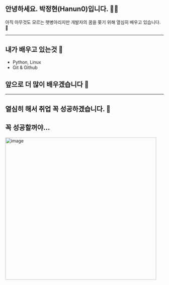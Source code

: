 ## 안녕하세요. 박정현(Hanun0)입니다. 👏🏻
아직 아무것도 모르는 햇병아리지만 개발자의 꿈을 쫒기 위해 열심히 배우고 있습니다. 🐣

-----
## 내가 배우고 있는것 📖
- Python, Linux
- Git & Github
## 앞으로 더 많이 배우겠습니다 🥕
- -----
## 열심히 해서 취업 꼭 성공하겠습니다. 🐥
##                  꼭 성공할꺼야...

<img width="480" height="452" alt="image" src="https://github.com/user-attachments/assets/16773574-dd89-42db-9173-03edccfb536b" />


